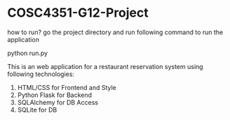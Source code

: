 # COSC4351-G12-Project


how to run?
go the project directory and run following command to run the application

python run.py


This is an web application for a restaurant reservation system using following technologies:
1. HTML/CSS for Frontend and Style
2. Python Flask for Backend
3. SQLAlchemy for DB Access
4. SQLite for DB
